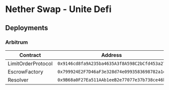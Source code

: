 # Nether Swap - Unite Defi 

## Deployments

### Arbitrum

| Contract | Address |
|----------|----------|
| LimitOrderProtocol | `0x9146cd8fa9A235ba4635A3f8A598C2bCfd453a27` |
| EscrowFactory | `0x799924E2F7D46aF3e328d74e0993583698782a1e` |
| Resolver | `0x9B68a0F27Ea511AAb1eeB2e77077e37b738ce46b` |
